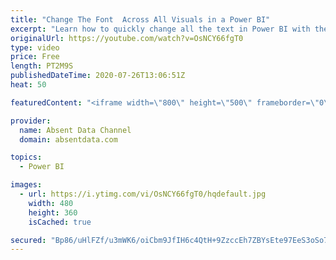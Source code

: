 ```yaml
---
title: "Change The Font  Across All Visuals in a Power BI"
excerpt: "Learn how to quickly change all the text in Power BI with the theme options in Power BI"
originalUrl: https://youtube.com/watch?v=OsNCY66fgT0
type: video
price: Free
length: PT2M9S
publishedDateTime: 2020-07-26T13:06:51Z
heat: 50

featuredContent: "<iframe width=\"800\" height=\"500\" frameborder=\"0\" src=\"https://www.youtube.com/embed/OsNCY66fgT0\" allow=\"accelerometer; autoplay; encrypted-media; gyroscope; picture-in-picture\" allowfullscreen></iframe>"

provider:
  name: Absent Data Channel
  domain: absentdata.com

topics:
  - Power BI

images:
  - url: https://i.ytimg.com/vi/OsNCY66fgT0/hqdefault.jpg
    width: 480
    height: 360
    isCached: true

secured: "Bp86/uHlFZf/u3mWK6/oiCbm9JfIH6c4QtH+9ZzccEh7ZBYsEte97EeS3oSo7Zh8cqmZ9+JynCj+bSrwQe9hIQ0Yl7N1EFQ+Zb2V1mbV4T91Pbul00cqDfJNJXdfIgFqg2BZSTXA3gfh87H2jvTDdNQkPkJfjElQ+Rx9vJc1Ub/TjTg6Cv+4ZyeACYGD63biMDqR1rXP9ibsKo45f5OLcvD9p0Y7WpYU0o57AfLUrUCwGZFGPh02ro8Nq4EkTGQ2R9FBX9Kqw+ZUTIhg/Q7f2Ykp4zmyEavR4gmCuBVVSMemibBEfEt4RP1Xz9qwKaVggyEGwQ6/e/CInIWaE4GquwqRgW1mWEYOM7mnW0TJqoQ6a1S8q4OOowIE3oVsaJnqrqaOq9p4FO8xEw2ZDUhqi1oJ+EZjGiQmnd7dM0+1lbs=;JDm21jQFq0iCwxxBAqfFzw=="
---
```



